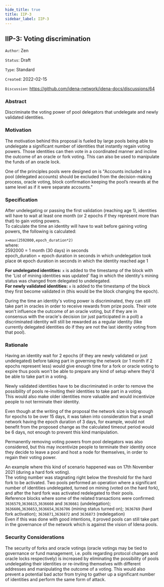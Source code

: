 ```yaml
---
hide_title: true
title: IIP-3
sidebar_label: IIP-3
---
```


## IIP-3: Voting discrimination

`Author`: Zen

`Status`: Draft

`Type`: Standard

`Created`: 2022-02-15

`Discussion`: https://github.com/idena-network/idena-docs/discussions/64

### Abstract

Discriminate the voting power of pool delegators that undelegate and newly validated identities.

### Motivation

The motivation behind this proposal is fueled by large pools being able to undelegate a significant number of identities that instantly regain voting powers. Those identities can then vote in a coordinated manner and incline the outcome of an oracle or fork voting. This can also be used to manipulate the funds of an oracle lock. 

One of the principles pools were designed on is "Accounts included in a pool (delegated accounts) should be excluded from the decision-making process, oracle voting, block confirmation keeping the pool’s rewards at the same level as if it were separate accounts."

### Specification

After undelegating or passing the first validation (reaching age 1), identities will have to wait at least one month (or 2 epochs if they represent more than that) to gain voting powers.    
To calculate the time an identity will have to wait before gaining voting powers, the following is calculated: 

`x=max(2592000,epoch_duration*2)`   
where:  
2592000 = 1 month (30 days) in seconds   
epoch_duration = epoch duration in seconds in which undelegation took place `OR` epoch duration in seconds in which the identity reached age 1

**For undelegated identities:** `x` is added to the timestamp of the block with the 'List of mining identities was updated' flag in which the identity's mining status was changed from delegated to undelegated.   
**For newly validated identities:** `x` is added to the timestamp of the block they first become validated in (this would be the block changing the epoch). 

During the time an identity's voting power is discriminated, they can still take part in oracles in order to receive rewards from prize pools. Their vote won't influence the outcome of an oracle voting, but if they are in consensus with the oracle's decision (or just participated in a poll) a discriminated identity will still be rewarded as a regular identity (like currently delegated identities do if they are not the last identity voting from that pool).

### Rationale

Having an identity wait for 2 epochs (if they are newly validated or just undelegated) before taking part in governing the network (or 1 month if 2 epochs represent less) would give enough time for a fork or oracle voting to expire thus pools won't be able to prepare any kind of setup where they'd be able to take part in a voting.

Newly validated identities have to be discriminated in order to remove the possibility of pools re-inviting their identities to take part in a voting.     
This would also make older identities more valuable and would incentivize people to not terminate their identity.

Even though at the writing of the proposal the network size is big enough for epochs to be over 15 days, it was taken into consideration that a small network having the epoch duration of 3 days, for example, would not benefit from the proposed change as the calculated timeout period would be 6 days, not enough to prevent this kind manipulation.  

Permanently removing voting powers from pool delegators was also considered, but this may incentivize people to terminate their identity once they decide to leave a pool and host a node for themselves, in order to regain their voting power.   

An example where this kind of scenario happened was on 17th November 2021 (during a hard fork voting).    
The voting number was stagnating right below the threshold for the hard fork to be activated. Two pools performed an operation where a significant number of identities undelegated, turned on mining (voted on the hard fork), and after the hard fork was activated redelegated to their pools.  
Reference blocks where some of the related transactions were confirmed:
`3636579`,`3636615`,`3636660` and `3636661` (undelegation); `3636606`,`3636653`,`3636654`,`3636706` (mining status turned on); `3636769` (hard fork activation); `3636871`,`3636872` and `3636873` (redelegation)      
Even if this was done with good intentions, it proved pools can still take part in the governance of the network which is against the vision of Idena pools.

### Security Considerations

The security of forks and oracle votings (oracle votings may be tied to governance or fund management, i.e. polls regarding protocol changes and oracle locks respectively) is increased by eliminating the possibility of pools undelegating their identities or re-inviting themselves with different addresses and manipulating the outcome of a voting. This would also prevent a potential bad actor from trying to gather up a significant number of identities and perform the same form of attack.
